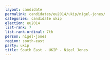 ```yaml
---
layout: candidate
permalink: candidates/eu2014/ukip/nigel-jones/
categories: candidate ukip
election: eu2014
list-rank: 7
list-rank-ordinal: 7th
person: nigel-jones
region: south-east
party: ukip
title: South East - UKIP - Nigel Jones
---
```

